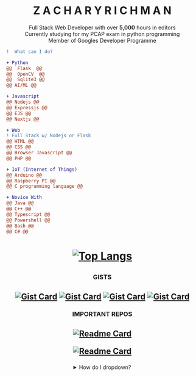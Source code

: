 <h1 align="center">
Z A C H A R Y   R I C H M A N
</h1>
<p align="center">
 Full Stack Web Developer with over <strong>5,000</strong> hours in editors<br /> Currently studying for my PCAP exam in python programming<br />Member of Googles Developer Programme
</p>

```diff
!  What can I do?

+ Python
@@  Flask  @@
@@  OpenCV  @@
@@  Sqlite3 @@
@@ AI/ML @@

+ Javascript
@@ Nodejs @@
@@ Expressjs @@
@@ EJS @@
@@ Nextjs @@

+ Web
! Full Stack w/ Nodejs or Flask
@@ HTML @@
@@ CSS @@
@@ Browser Javascript @@
@@ PHP @@

+ IoT (Internet of Things)
@@ Arduino @@
@@ Raspberry PI @@
@@ C programming language @@

+ Novice With
@@ Java @@
@@ C++ @@
@@ Typescript @@
@@ Powershell @@
@@ Bash @@
@@ C# @@
```

<h1 align="center">
 
 [![Top Langs](https://github-readme-stats.vercel.app/api/top-langs/?username=NebulousCalm)](https://github.com/anuraghazra/github-readme-stats)
 
</h1>

<h3 align="center">GISTS</h3>

<h2 align="center">
 
[![Gist Card](https://github-readme-stats.vercel.app/api/gist?id=c082bb7a0f017136a5049567d41baae5)](https://gist.github.com/NebulousCalm/c082bb7a0f017136a5049567d41baae5)
[![Gist Card](https://github-readme-stats.vercel.app/api/gist?id=e1165d83121ff47cce60564490882308)](https://gist.github.com/NebulousCalm/e1165d83121ff47cce60564490882308)
[![Gist Card](https://github-readme-stats.vercel.app/api/gist?id=22ae7ea74c2ec0acf6ed98295f3b5de9)](https://gist.github.com/NebulousCalm/22ae7ea74c2ec0acf6ed98295f3b5de9)
[![Gist Card](https://github-readme-stats.vercel.app/api/gist?id=1c5ec10619cc5685a5825654cbf76ba7)](https://gist.github.com/NebulousCalm/1c5ec10619cc5685a5825654cbf76ba7)

</h2>

<h3 align="center">IMPORTANT REPOS</h3>

<h2 align="center">
 
[![Readme Card](https://github-readme-stats.vercel.app/api/pin/?username=NebulousCalm&repo=utils)](https://github.com/NebulousCalm/utils)

[![Readme Card](https://github-readme-stats.vercel.app/api/pin/?username=Stardust-Industries&repo=Education)](https://github.com/Stardust-Industries/Education)

</h2>
<details align="center">
 <summary>How do I dropdown?</summary>
<br>
magic 
</details>
